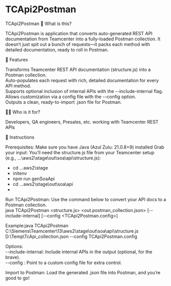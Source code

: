 # TCApi2Postman

TCApi2Postman
🚀 What is this?

TCApi2Postman is application that converts auto-generated REST API documentation from Teamcenter into a fully-loaded Postman collection. 
It doesn’t just spit out a bunch of requests—it packs each method with detailed documentation, ready to roll in Postman. 


🎯 Features

Transforms Teamcenter REST API documentation (structure.js) into a Postman collection.  
Auto-populates each request with rich, detailed documentation for every API method.  
Supports optional inclusion of internal APIs with the --include-internal flag.  
Allows customization via a config file with the --config option.  
Outputs a clean, ready-to-import .json file for Postman.

🧑‍💼 Who is it for?

Developers, QA engineers, Presales, etc. working with Teamcenter REST APIs

💊 Instructions

Prerequisites: Make sure you have Java (Azul Zulu: 21.0.8+9) installed
Grab your input: You’ll need the structure.js file from your Teamcenter setup (e.g., ...\aws2\stage\out\soa\api\structure.js):

- cd ...aws2\stage
- initenv
- npm run genSoaApi
- cd ...aws2\stage\out\soa\api
- 
Run TCApi2Postman: Use the command below to convert your API docs to a Postman collection.  
java TCApi2Postman <structure.js> <out.postman_collection.json> [--include-internal] [--config <TCApi2Postman.config>]

Example:java TCApi2Postman C:\Siemens\Teamcenter\13\aws2\stage\out\soa\api\structure.js D:\Temp\TcApi_collection.json --config TCApi2Postman.config


Options:  
--include-internal: Include internal APIs in the output (optional, for the brave).  
--config <file>: Point to a custom config file for extra control.

Import to Postman: Load the generated .json file into Postman, and you’re good to go!
